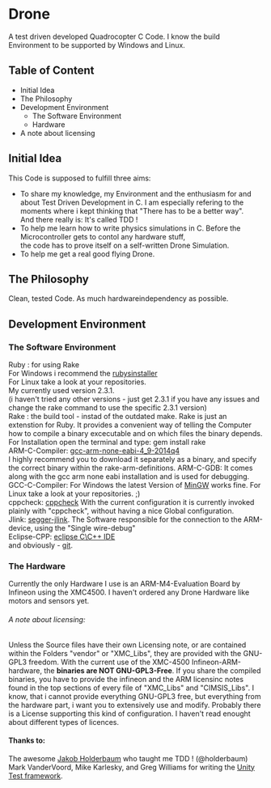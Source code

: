 # Drone
A test driven developed Quadrocopter C Code. 
I know the build Environment to be supported by Windows and Linux. 

## Table of Content
* Initial Idea 
* The Philosophy
* Development Environment 
    * The Software Environment
    * Hardware 
* A note about licensing

## Initial Idea
This Code is supposed to fulfill three aims:
* To share my knowledge, my Environment and the enthusiasm for and about Test Driven Development in C. 
    I am especially refering to the moments where i kept thinking that "There has to be a better way".  
    And there really is: It's called TDD !
* To help me learn how to write physics simulations in C. Before the Microcontroller gets to contol any hardware stuff,   
	the code has to prove itself on a self-written Drone Simulation. 
* To help me get a real good flying Drone. 

## The Philosophy
Clean, tested Code. As much hardwareindependency as possible. 

## Development Environment 
### The Software Environment 
Ruby : for using Rake  
        For Windows i recommend the [rubysinstaller](http://rubyinstaller.org/)   
        For Linux take a look at your repositories.  
        My currently used version 2.3.1.  
        (i haven't tried any other versions - 
        just get 2.3.1 if you have any issues and change the rake command to use the specific 2.3.1 version)  
Rake : the build tool - instad of the outdated make.
        Rake is just an extenstion for Ruby. It provides a convenient way of telling the Computer how to compile a binary excecutable and on which files the binary depends.
        For Installation open the terminal and type: gem install rake  
ARM-C-Compiler: [gcc-arm-none-eabi-4_9-2014q4](https://launchpad.net/gcc-arm-embedded/+milestone/4.9-2014-q4-major)  
                I highly recommend you to download it separately as a binary, and specify the correct binary within the rake-arm-definitions.
ARM-C-GDB:      It comes along with the gcc arm none eabi installation and is used for debugging.  
GCC-C-Compiler: For Windows the latest Version of [MinGW](http://www.mingw.org/) works fine. 
                For Linux take a look at your repositories. ;)  
cppcheck:       [cppcheck](http://cppcheck.sourceforge.net/) With the current configuration 
                it is currently invoked plainly with "cppcheck", without having a nice Global configuration.  
Jlink:          [segger-jlink](https://www.segger.com/jlink-software.html). 
                The Software responsible for the connection to the ARM-device, using the "Single wire-debug"  
Eclipse-CPP:    [eclipse C\C++ IDE](http://www.eclipse.org/downloads/packages/eclipse-ide-cc-developers/mars2)  
and obviously - [git](https://git-scm.com/).

### The Hardware
Currently the only Hardware I use is an ARM-M4-Evaluation Board by Infineon using the XMC4500.
I haven't ordered any Drone Hardware like motors and sensors yet. 

###### A note about licensing:
Unless the Source files have their own Licensing note,
or are contained within the Folders "vendor" or "XMC_Libs",
they are provided with the GNU-GPL3 freedom. With the current use of the 
XMC-4500 Infineon-ARM-hardware, the **binaries are NOT GNU-GPL3-Free**. 
If you share the compiled binaries, you have to provide the infineon and the ARM 
licensinc notes found in the top sections of every file of "XMC_Libs" and "CIMSIS_Libs". 
I know, that i cannot provide everything GNU-GPL3 free, but everything 
from the hardware part, i want you to extensively use and modify.
Probably there is a License supporting this kind of configuration.
I haven't read enought about different types of licences.

#### Thanks to:
   The awesome [Jakob Holderbaum](http://jakob.io/) who taught me TDD ! (@holderbaum)  
   Mark VanderVoord, Mike Karlesky, and Greg Williams for writing the [Unity Test framework](http://www.throwtheswitch.org/unity/).
